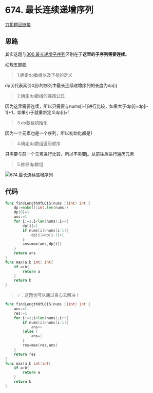 # 674. 最长连续递增序列

[力扣题目链接](https://leetcode-cn.com/problems/longest-continuous-increasing-subsequence/)

## 思路

其实这题与[300.最长递增子序列](./300.最长递增子序列.md)区别在于**这里的子序列需要连续**。

动规五部曲

> 1.确定dp数组以及下标的定义

dp[i]代表索引0到i的序列中最长连续递增序列的长度为dp[i]

> 2.确定dp数组的递推公式

因为这里需要连续，所以只需要与nums[i-1]进行比较，如果大于dp[i]=dp[i-1]+1，如果小于就重新定义dp[i]=1

> 3.dp数组初始化

因为一个元素也是一个序列，所以初始化都是1

> 4.确定dp数组遍历顺序

只需要与前一个元素进行比较，所以不需要j。从前往后进行遍历元素

> 5.推导dp数组

![674.最长连续递增序列](https://img-blog.csdnimg.cn/20210204103529742.jpg)

## 代码

```go
func findLengthOfLCIS(nums []int) int {
    dp:=make([]int,len(nums))
    dp[0]=1
    ans:=1
    for i:=1;i<len(nums);i++{
        dp[i]=1
        if nums[i]>nums[i-1]{
            dp[i]=dp[i-1]+1
        }
        ans=max(ans,dp[i])
    }
    return ans
}
func max(a,b int) int{
    if a>b{
        return a
    }
    return b
}
```

> 💡：这题也可以通过贪心去解决！

```go
func findLengthOfLCIS(nums []int) int {
    ans:=1
    res:=1
    for i:=1;i<len(nums);i++{
        if nums[i]>nums[i-1]{
            ans++
        }else {
            ans=1
        }
        res=max(res,ans)
    }
    return res
}
func max(a,b int)int{
    if a>b{
        return a
    }
    return b
}
```

